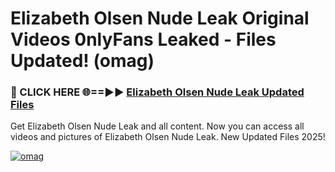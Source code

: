 # Elizabeth Olsen Nude Leak Original Videos 0nlyFans Leaked - Files Updated! (omag)

<h3>🔴 CLICK HERE 🌐==►► <a href="https://tinyurl.com/y5r63du9" rel="nofollow">Elizabeth Olsen Nude Leak Updated Files</a></h3>

Get Elizabeth Olsen Nude Leak and all content. Now you can access all videos and pictures of Elizabeth Olsen Nude Leak. New Updated Files 2025!

[![omag](https://i.imgur.com/UVo9nyh.gif)](https://tinyurl.com/y5r63du9)